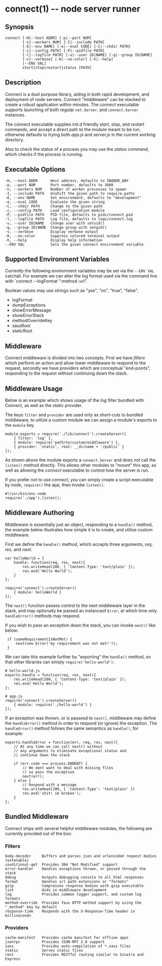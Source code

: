 connect(1) -- node server runner
========================================

## Synopsis

    connect [-H|--host ADDR] [-p|--port NUM]
            [-n|--workers NUM] [-I|--include PATH]
            [-E|--env NAME] [-e|--eval CODE] [-C|--chdir PATH]
            [-c|--config PATH] [-P|--pidfile PATH]
            [-l|--logfile PATH] [-u|--user ID|NAME] [-g|--group ID|NAME]
            [-v|--verbose] [-K|--no-color] [-h|--help]
            [--ENV VAL]
            start|stop|restart|status [PATH]

## Description

Connect is a duel purpose library, aiding in both rapid development, and deployment of node servers. Connect "middleware" can be stacked to create a robust application within minutes. The _connect_ executable supports launching of both regular `net.Server`, and `connect.Server` instances.
 
The connect executable supplies _init.d_ friendly _start_, _stop_, and _restart_ commands, and accept a direct path to the module meant to be run, otherwise defaults to trying both _app.js_ and _server.js_ in the current working directory.

Also to check the status of a process you may use the _status_ command, which
checks if the process is running.

## Executable Options

    -H, --host ADDR      Host address, defaults to INADDR_ANY
    -p, --port NUM       Port number, defaults to 3000
    -n, --workers NUM    Number of worker processes to spawn
    -I, --include PATH   Unshift the given path to require.paths
    -E, --env NAME       Set environment, defaults to "development"
    -e, --eval CODE      Evaluate the given string
    -C, --chdir PATH     Change to the given path
    -c, --config PATH    Load configuration module
    -P, --pidfile PATH   PID file, defaults to pids/connect.pid
    -l, --logfile PATH   Log file, defaults to logs/connect.log
    -u, --user ID|NAME   Change user with setuid()
    -g, --group ID|NAME  Change group with setgid()
    -v, --verbose        Display verbose output
    -K, --no-color       Suppress colored terminal output
    -h, --help           Display help information
    --ENV VAL            Sets the given connect environment variable

## Supported Environment Variables

Currently the following environment variables may be set
via the `--ENV VAL` catchall. For example we can alter the log
format used via the command line with `connect --logFormat ":method :uri".

Boolean values may use strings such as "yes", "no", "true", "false".

  - logFormat
  - dumpExceptions
  - showErrorMessage
  - showErrorStack
  - methodOverrideKey
  - sassRoot
  - staticRoot

## Middleware

Connect middleware is divided into two concepts. First we have _filters_ which perform an action and allow lower middleware to respond to the request, secondly we have _providers_ which are conceptual "end-points", responding to the request without continuing down the stack.

## Middleware Usage

Below is an example which shows usage of the _log_ filter bundled with Connect, as well as the _static_ provider.

The keys `filter` and `provider` are used only as short-cuts to bundled middleware, to utilize a custom module we can assign a module's exports to the `module` key.

    module.exports = require('./lib/connect').createServer([
        { filter: 'log' },
        { module: require('path/to/custom/middleware') },
        { provider: 'static', root: __dirname + '/public' }
    ]);

As shown above the module exports a `connect.Server` and does not call the `listen()` method directly. This allows other modules to "mount" this app, as well as allowing the _connect_ executable to control how the server is run.
 
If you prefer not to use _connect_, you can simply create a script executable by _node_, `require()` the app, then invoke `listen()`.

    #!/usr/bin/env node
    require('./app').listen();

## Middleware Authoring

Middleware is essentially just an object, responding to a `handle()` method, the example below illustrates how simple it is to create, and utilize custom middleware.
 
First we define the `handle()` method, which accepts three arguments, _req_, _res_, and _next_. 

    var helloWorld = {
        handle: function(req, res, next){
            res.writeHead(200, { 'Content-Type: 'text/plain' });
            res.end('Hello World');
        }
    };

    require('connect').createServer([
        { module: helloWorld }
    ]);
    
The `next()` function passes control to the next middleware layer in the stack, and may optionally be passed an instanceof `Error`, at which time only `handleError()` methods may respond.
 
If you wish to pass an exception down the stack, you can invoke `next()` like below:
 
     if (someRequirementIsNotMet) {
         next(new Error('my requirement was not met!'));
     }

We can take this example further by "exporting" the `handle()` method, so that other libraries can simply `require('hello-world')`:
 
    # hello-world.js
    exports.handle = function(req, res, next){
        res.writeHead(200, { 'Content-Type: 'text/plain' });
        res.end('Hello World');
    };
    
    # app.js
    require('connect').createServer([
        { module: require('./hello-world') }
    ]);

If an exception was thrown, or is passesd to `next()`, middleware may define the `handleError()` method
in order to respond (or ignore) the exception. The `handleError()` method follows the same semantics as
`handle()`, for example:

    exports.handleError = function(err, req, res, next){
        // At any time we can call next() without
        // any arguments to eliminate exceptional status and
        // continue down the stack

        if (err.code === process.ENOENT) {
            // We dont want to deal with missing files
            // so pass the exception
            next(err);
        } else {
            // Respond with a message
            res.writeHead(200, { 'Content-Type': 'text/plain' })
            res.end('shit! im broken');
        }
    };

## Bundled Middleware

Connect ships with several helpful middleware modules,
the following are currently provided out of the box:

### Filters

    body-decoder     Buffers and parses json and urlencoded request bodies (extenable)
    conditional-get  Provides 304 "Not Modified" support
    error-handler    Handles exceptions thrown, or passed through the stack
    debug            Outputs debugging console to all html responses
    format           Handles url path extensions or "formats"
    gzip             Compresses response bodies with gzip executable
    lint             Aids in middleware development
    log              Provides common logger support, and custom log formats
    method-override  Provides faux HTTP method support by using the "_method" key by default 
    response-time    Responds with the X-Response-Time header in milliseconds

### Providers

    cache-manifest   Provides cache manifest for offline apps
    jsonrpc          Provides JSON-RPC 2.0 support
    sass             Provides auto-compilation of *.sass files
    static           Serves static files
    rest             Provides RESTful routing similar to Sinatra and Express


